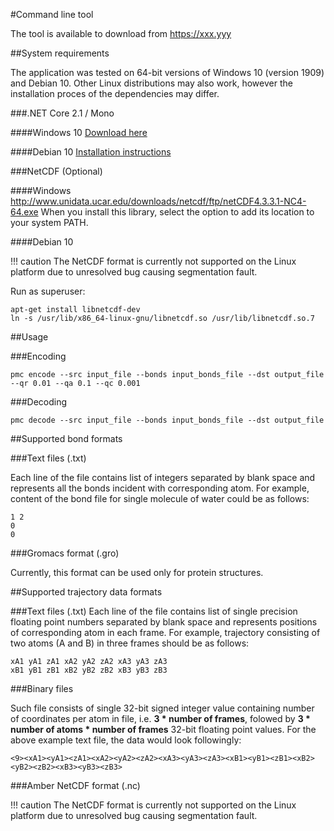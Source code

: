 #Command line tool

The tool is available to download from <https://xxx.yyy>

##System requirements

The application was tested on 64-bit versions of Windows 10 (version 1909) and Debian 10. Other Linux distributions may also work, however the installation proces of the dependencies may differ.

###.NET Core 2.1 / Mono

####Windows 10
[Download here](https://dotnet.microsoft.com/download/dotnet-core/thank-you/runtime-2.1.14-windows-x64-installer)

####Debian 10
[Installation instructions](https://www.mono-project.com/download/stable/#download-lin-debian)

###NetCDF (Optional)

####Windows
<http://www.unidata.ucar.edu/downloads/netcdf/ftp/netCDF4.3.3.1-NC4-64.exe>
When you install this library, select the option to add its location to your system PATH.

####Debian 10

!!! caution
    The NetCDF format is currently not supported on the Linux platform due to unresolved bug causing segmentation fault.

Run as superuser:
```
apt-get install libnetcdf-dev
ln -s /usr/lib/x86_64-linux-gnu/libnetcdf.so /usr/lib/libnetcdf.so.7
```

##Usage

###Encoding
```
pmc encode --src input_file --bonds input_bonds_file --dst output_file --qr 0.01 --qa 0.1 --qc 0.001
```

###Decoding
```
pmc decode --src input_file --bonds input_bonds_file --dst output_file
```

##Supported bond formats

###Text files (.txt)

Each line of the file contains list of integers separated by blank space and represents all the bonds incident with corresponding atom. For example, content of the bond file for single molecule of water could be as follows:

```
1 2
0
0
```

###Gromacs format (.gro)

Currently, this format can be used only for protein structures.

##Supported trajectory data formats

###Text files (.txt)
Each line of the file contains list of single precision floating point numbers separated by blank space and represents positions of corresponding atom in each frame. For example, trajectory consisting of two atoms (A and B) in three frames should be as follows:

```
xA1 yA1 zA1 xA2 yA2 zA2 xA3 yA3 zA3
xB1 yB1 zB1 xB2 yB2 zB2 xB3 yB3 zB3
```


###Binary files

Such file consists of single 32-bit signed integer value containing number of coordinates per atom in file, i.e. __3 * number of frames__, folowed by __3 * number of atoms * number of frames__ 32-bit floating point values. For the above example text file, the data would look followingly:
```
<9><xA1><yA1><zA1><xA2><yA2><zA2><xA3><yA3><zA3><xB1><yB1><zB1><xB2><yB2><zB2><xB3><yB3><zB3>
```

###Amber NetCDF format (.nc)

!!! caution
    The NetCDF format is currently not supported on the Linux platform due to unresolved bug causing segmentation fault.
 
